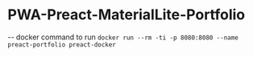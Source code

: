 # PWA-Preact-MaterialLite-Portfolio

-- docker command to run
`docker run --rm -ti -p 8080:8080 --name preact-portfolio preact-docker`
